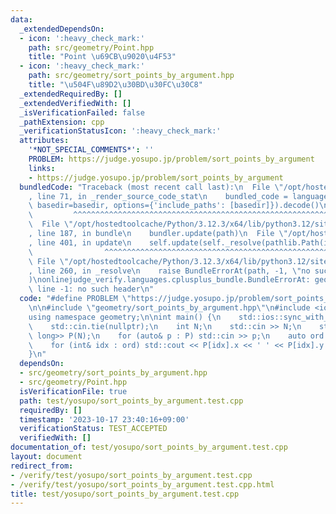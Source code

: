 ```yaml
---
data:
  _extendedDependsOn:
  - icon: ':heavy_check_mark:'
    path: src/geometry/Point.hpp
    title: "Point \u69CB\u9020\u4F53"
  - icon: ':heavy_check_mark:'
    path: src/geometry/sort_points_by_argument.hpp
    title: "\u504F\u89D2\u30BD\u30FC\u30C8"
  _extendedRequiredBy: []
  _extendedVerifiedWith: []
  _isVerificationFailed: false
  _pathExtension: cpp
  _verificationStatusIcon: ':heavy_check_mark:'
  attributes:
    '*NOT_SPECIAL_COMMENTS*': ''
    PROBLEM: https://judge.yosupo.jp/problem/sort_points_by_argument
    links:
    - https://judge.yosupo.jp/problem/sort_points_by_argument
  bundledCode: "Traceback (most recent call last):\n  File \"/opt/hostedtoolcache/Python/3.12.3/x64/lib/python3.12/site-packages/onlinejudge_verify/documentation/build.py\"\
    , line 71, in _render_source_code_stat\n    bundled_code = language.bundle(stat.path,\
    \ basedir=basedir, options={'include_paths': [basedir]}).decode()\n          \
    \         ^^^^^^^^^^^^^^^^^^^^^^^^^^^^^^^^^^^^^^^^^^^^^^^^^^^^^^^^^^^^^^^^^^^^^^^^^^^^^^^^^\n\
    \  File \"/opt/hostedtoolcache/Python/3.12.3/x64/lib/python3.12/site-packages/onlinejudge_verify/languages/cplusplus.py\"\
    , line 187, in bundle\n    bundler.update(path)\n  File \"/opt/hostedtoolcache/Python/3.12.3/x64/lib/python3.12/site-packages/onlinejudge_verify/languages/cplusplus_bundle.py\"\
    , line 401, in update\n    self.update(self._resolve(pathlib.Path(included), included_from=path))\n\
    \                ^^^^^^^^^^^^^^^^^^^^^^^^^^^^^^^^^^^^^^^^^^^^^^^^^^^^^^^^^\n \
    \ File \"/opt/hostedtoolcache/Python/3.12.3/x64/lib/python3.12/site-packages/onlinejudge_verify/languages/cplusplus_bundle.py\"\
    , line 260, in _resolve\n    raise BundleErrorAt(path, -1, \"no such header\"\
    )\nonlinejudge_verify.languages.cplusplus_bundle.BundleErrorAt: geometry/sort_points_by_argument.hpp:\
    \ line -1: no such header\n"
  code: "#define PROBLEM \"https://judge.yosupo.jp/problem/sort_points_by_argument\"\
    \n\n#include \"geometry/sort_points_by_argument.hpp\"\n#include <iostream>\n\n\
    using namespace geometry;\n\nint main() {\n    std::ios::sync_with_stdio(false);\n\
    \    std::cin.tie(nullptr);\n    int N;\n    std::cin >> N;\n    std::vector<Point<long\
    \ long>> P(N);\n    for (auto& p : P) std::cin >> p;\n    auto ord = sort_points_by_argument(P);\n\
    \    for (int& idx : ord) std::cout << P[idx].x << ' ' << P[idx].y << '\\n';\n\
    }\n"
  dependsOn:
  - src/geometry/sort_points_by_argument.hpp
  - src/geometry/Point.hpp
  isVerificationFile: true
  path: test/yosupo/sort_points_by_argument.test.cpp
  requiredBy: []
  timestamp: '2023-10-17 23:40:16+09:00'
  verificationStatus: TEST_ACCEPTED
  verifiedWith: []
documentation_of: test/yosupo/sort_points_by_argument.test.cpp
layout: document
redirect_from:
- /verify/test/yosupo/sort_points_by_argument.test.cpp
- /verify/test/yosupo/sort_points_by_argument.test.cpp.html
title: test/yosupo/sort_points_by_argument.test.cpp
---
```


